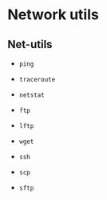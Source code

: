 # Network utils

## Net-utils

- `ping`

- `traceroute`

- `netstat`

- `ftp`

- `lftp`

- `wget`

- `ssh`

- `scp`

- `sftp`
